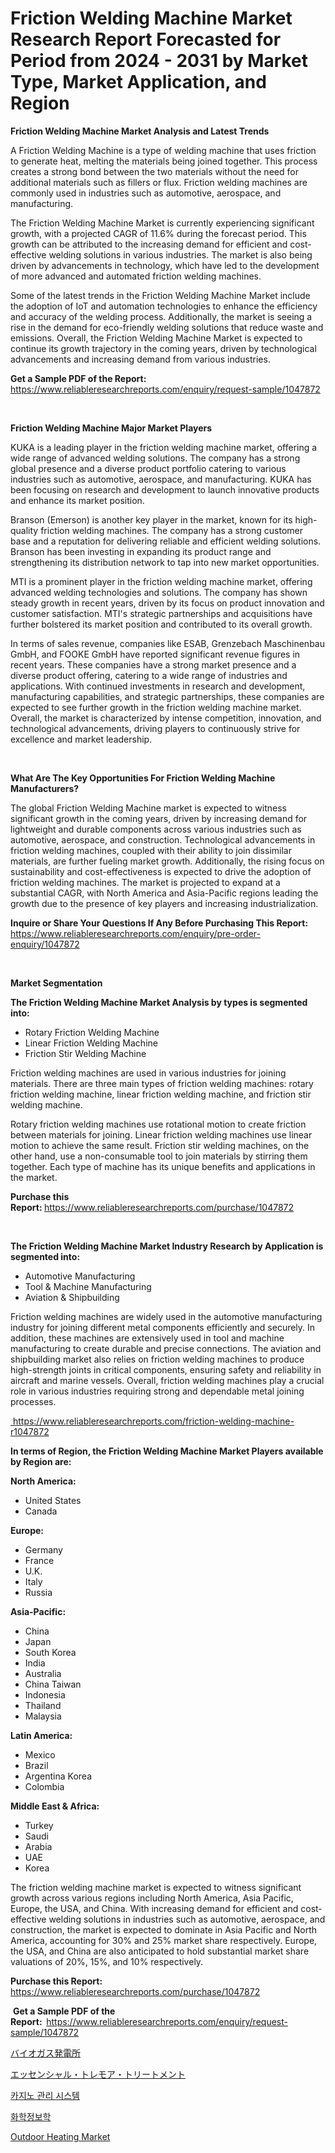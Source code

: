 <p><h1>Friction Welding Machine Market Research Report Forecasted for Period from 2024 -  2031 by Market Type, Market Application, and Region</h1></p><p><strong>Friction Welding Machine Market Analysis and Latest Trends</strong></p>
<p><p>A Friction Welding Machine is a type of welding machine that uses friction to generate heat, melting the materials being joined together. This process creates a strong bond between the two materials without the need for additional materials such as fillers or flux. Friction welding machines are commonly used in industries such as automotive, aerospace, and manufacturing.</p><p>The Friction Welding Machine Market is currently experiencing significant growth, with a projected CAGR of 11.6% during the forecast period. This growth can be attributed to the increasing demand for efficient and cost-effective welding solutions in various industries. The market is also being driven by advancements in technology, which have led to the development of more advanced and automated friction welding machines.</p><p>Some of the latest trends in the Friction Welding Machine Market include the adoption of IoT and automation technologies to enhance the efficiency and accuracy of the welding process. Additionally, the market is seeing a rise in the demand for eco-friendly welding solutions that reduce waste and emissions. Overall, the Friction Welding Machine Market is expected to continue its growth trajectory in the coming years, driven by technological advancements and increasing demand from various industries.</p></p>
<p><strong>Get a Sample PDF of the Report:&nbsp;</strong> <a href="https://www.reliableresearchreports.com/enquiry/request-sample/1047872">https://www.reliableresearchreports.com/enquiry/request-sample/1047872</a></p>
<p>&nbsp;</p>
<p><strong>Friction Welding Machine Major Market Players</strong></p>
<p><p>KUKA is a leading player in the friction welding machine market, offering a wide range of advanced welding solutions. The company has a strong global presence and a diverse product portfolio catering to various industries such as automotive, aerospace, and manufacturing. KUKA has been focusing on research and development to launch innovative products and enhance its market position.</p><p>Branson (Emerson) is another key player in the market, known for its high-quality friction welding machines. The company has a strong customer base and a reputation for delivering reliable and efficient welding solutions. Branson has been investing in expanding its product range and strengthening its distribution network to tap into new market opportunities.</p><p>MTI is a prominent player in the friction welding machine market, offering advanced welding technologies and solutions. The company has shown steady growth in recent years, driven by its focus on product innovation and customer satisfaction. MTI's strategic partnerships and acquisitions have further bolstered its market position and contributed to its overall growth.</p><p>In terms of sales revenue, companies like ESAB, Grenzebach Maschinenbau GmbH, and FOOKE GmbH have reported significant revenue figures in recent years. These companies have a strong market presence and a diverse product offering, catering to a wide range of industries and applications. With continued investments in research and development, manufacturing capabilities, and strategic partnerships, these companies are expected to see further growth in the friction welding machine market. Overall, the market is characterized by intense competition, innovation, and technological advancements, driving players to continuously strive for excellence and market leadership.</p></p>
<p>&nbsp;</p>
<p><strong>What Are The Key Opportunities For Friction Welding Machine Manufacturers?</strong></p>
<p><p>The global Friction Welding Machine market is expected to witness significant growth in the coming years, driven by increasing demand for lightweight and durable components across various industries such as automotive, aerospace, and construction. Technological advancements in friction welding machines, coupled with their ability to join dissimilar materials, are further fueling market growth. Additionally, the rising focus on sustainability and cost-effectiveness is expected to drive the adoption of friction welding machines. The market is projected to expand at a substantial CAGR, with North America and Asia-Pacific regions leading the growth due to the presence of key players and increasing industrialization.</p></p>
<p><strong>Inquire or Share Your Questions If Any Before Purchasing This Report:</strong> <a href="https://www.reliableresearchreports.com/enquiry/pre-order-enquiry/1047872">https://www.reliableresearchreports.com/enquiry/pre-order-enquiry/1047872</a></p>
<p>&nbsp;</p>
<p><strong>Market Segmentation</strong></p>
<p><strong>The Friction Welding Machine Market Analysis by types is segmented into:</strong></p>
<p><ul><li>Rotary Friction Welding Machine</li><li>Linear Friction Welding Machine</li><li>Friction Stir Welding Machine</li></ul></p>
<p><p>Friction welding machines are used in various industries for joining materials. There are three main types of friction welding machines: rotary friction welding machine, linear friction welding machine, and friction stir welding machine. </p><p>Rotary friction welding machines use rotational motion to create friction between materials for joining. Linear friction welding machines use linear motion to achieve the same result. Friction stir welding machines, on the other hand, use a non-consumable tool to join materials by stirring them together. Each type of machine has its unique benefits and applications in the market.</p></p>
<p><strong>Purchase this Report:&nbsp;</strong><a href="https://www.reliableresearchreports.com/purchase/1047872">https://www.reliableresearchreports.com/purchase/1047872</a></p>
<p>&nbsp;</p>
<p><strong>The Friction Welding Machine Market Industry Research by Application is segmented into:</strong></p>
<p><ul><li>Automotive Manufacturing</li><li>Tool & Machine Manufacturing</li><li>Aviation & Shipbuilding</li></ul></p>
<p><p>Friction welding machines are widely used in the automotive manufacturing industry for joining different metal components efficiently and securely. In addition, these machines are extensively used in tool and machine manufacturing to create durable and precise connections. The aviation and shipbuilding market also relies on friction welding machines to produce high-strength joints in critical components, ensuring safety and reliability in aircraft and marine vessels. Overall, friction welding machines play a crucial role in various industries requiring strong and dependable metal joining processes.</p></p>
<p><a href="https://www.reliableresearchreports.com/friction-welding-machine-r1047872">&nbsp;https://www.reliableresearchreports.com/friction-welding-machine-r1047872</a></p>
<p><strong>In terms of Region, the Friction Welding Machine Market Players available by Region are:</strong></p>
<p>
    <p> <strong> North America: </strong>
        <ul>
            <li>United States</li>
            <li>Canada</li>
        </ul>
        </p> 
    <p> <strong> Europe: </strong>
        <ul>
            <li>Germany</li>
            <li>France</li>
            <li>U.K.</li>
            <li>Italy</li>
            <li>Russia</li>
        </ul>
        </p> 
    <p> <strong> Asia-Pacific: </strong>
        <ul>
            <li>China</li>
            <li>Japan</li>
            <li>South Korea</li>
            <li>India</li>
            <li>Australia</li>
            <li>China Taiwan</li>
            <li>Indonesia</li>
            <li>Thailand</li>
            <li>Malaysia</li>
        </ul>
        </p> 
    <p> <strong> Latin America: </strong>
        <ul>
            <li>Mexico</li>
            <li>Brazil</li>
            <li>Argentina Korea</li>
            <li>Colombia</li>
        </ul>
        </p> 
    <p> <strong> Middle East & Africa: </strong>
        <ul>
            <li>Turkey</li>
            <li>Saudi</li>
            <li>Arabia</li>
            <li>UAE</li>
            <li>Korea</li>
        </ul>
    </p>
    </p>
<p><p>The friction welding machine market is expected to witness significant growth across various regions including North America, Asia Pacific, Europe, the USA, and China. With increasing demand for efficient and cost-effective welding solutions in industries such as automotive, aerospace, and construction, the market is expected to dominate in Asia Pacific and North America, accounting for 30% and 25% market share respectively. Europe, the USA, and China are also anticipated to hold substantial market share valuations of 20%, 15%, and 10% respectively.</p></p>
<p><strong>Purchase this Report: </strong><a href="https://www.reliableresearchreports.com/purchase/1047872">https://www.reliableresearchreports.com/purchase/1047872</a></p>
<p>&nbsp;<strong>Get a Sample PDF of the Report:&nbsp;&nbsp;</strong><a href="https://www.reliableresearchreports.com/enquiry/request-sample/1047872">https://www.reliableresearchreports.com/enquiry/request-sample/1047872</a></p>
<p><strong></strong></p>
<p><p><a href="https://medium.com/@leonardgreene1/%E3%83%90%E3%82%A4%E3%82%AA%E3%82%AC%E3%82%B9%E7%99%BA%E9%9B%BB%E6%89%80%E5%B8%82%E5%A0%B4-2031%E5%B9%B4%E3%81%BE%E3%81%A7%E3%81%AE%E3%83%88%E3%83%AC%E3%83%B3%E3%83%89-%E4%BA%88%E6%B8%AC-%E7%AB%B6%E4%BA%89%E5%88%86%E6%9E%90-a047547ef95c">バイオガス発電所</a></p><p><a href="https://medium.com/@brendancole1992/%E9%87%8D%E8%A6%81%E3%81%AA%E6%8C%AF%E6%88%A6%E6%B2%BB%E7%99%82%E5%B8%82%E5%A0%B4%E3%81%AE%E3%83%A1%E3%83%88%E3%83%AA%E3%82%AF%E3%82%B9%E3%82%92%E8%A7%A3%E8%AA%AD%E3%81%99%E3%82%8B-%E5%B8%82%E5%A0%B4%E3%82%B7%E3%82%A7%E3%82%A2-%E3%83%88%E3%83%AC%E3%83%B3%E3%83%89-%E6%88%90%E9%95%B7%E3%83%91%E3%82%BF%E3%83%BC%E3%83%B3-ff9c848d718a">エッセンシャル・トレモア・トリートメント</a></p><p><a href="https://medium.com/@bruiser75687/%EC%B9%B4%EC%A7%80%EB%85%B8-%EA%B4%80%EB%A6%AC-%EC%8B%9C%EC%8A%A4%ED%85%9C-%EC%8B%9C%EC%9E%A5-%EA%B7%9C%EB%AA%A8%EB%8A%94-%EA%B8%80%EB%A1%9C%EB%B2%8C-%EC%82%B0%EC%97%85%EC%97%90%EC%84%9C-%EC%B5%9C%EC%83%81%EC%9D%98-%EB%A7%88%EC%BC%80%ED%8C%85-%EC%B1%84%EB%84%90%EC%9D%84-%EB%B3%B4%EC%97%AC%EC%A4%8D%EB%8B%88%EB%8B%A4-4cc281f5ef27">카지노 관리 시스템</a></p><p><a href="https://medium.com/@prestoniegand56562023/%EC%BC%80%EB%AF%B8%EC%9D%B8%ED%8F%AC%EB%A7%A4%ED%8B%B1%EC%8A%A4-%EC%8B%9C%EC%9E%A5%EC%9D%80-%EC%8B%9C%EC%9E%A5-%EC%A0%90%EC%9C%A0%EC%9C%A8-%EA%B7%9C%EB%AA%A8-%EB%B0%8F-2031%EB%85%84%EA%B9%8C%EC%A7%80-%EC%98%88%EC%83%81%EB%90%98%EB%8A%94-%EC%98%88%EC%B8%A1%EC%97%90-%EC%A7%91%EC%A4%91%ED%95%A9%EB%8B%88%EB%8B%A4-087aacb3d023">화학정보학</a></p><p><a href="https://github.com/Angelnienowdseej3e45z3p8c/Market-Research-Report-List-2/blob/main/outdoor-heating-market.md">Outdoor Heating Market</a></p></p>
